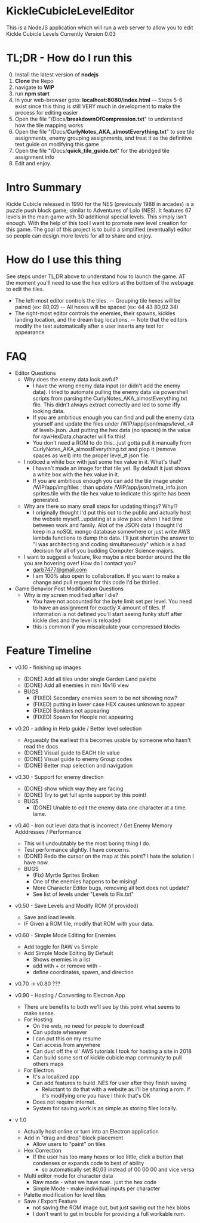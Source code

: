 
# KickleCubicleLevelEditor
This is a NodeJS application which will run a web server to allow you to edit Kickle Cubicle Levels
Currently Version 0.03

# TL;DR - How do I run this
0) Install the latest version of **nodejs**
1) **Clone** the Repo
2) navigate to **WIP**
3) run **npm start**
4) In your web-browser goto: **localhost:8080/index.html**
-- Steps 5-6 exist since this thing is still VERY much in development to make the process for editing easier
5) Open the file "<root of this repo>/Docs/**breakdownOfCompression.txt**" to understand how the tile mapping works
6) Open the file "<root of this repo>/Docs/**CurlyNotes_AKA_almostEverything.txt**" to see tile assignments, enemy grouping assignments, and treat it as the definitive text guide on modifying this game
7) Open the file "<root of this repo>/Docs/**quick_tile_guide.txt**" for the abridged tile assignment info 
8) Edit and enjoy.

# Intro Summary
Kickle Cubicle released in 1990 for the NES (previously 1988 in arcades) is a puzzle push block game; similar to Adventures of Lolo (NES). It features 67 levels in the main game with 30 additional special levels. This simply isn't enough.
With the help of this tool I want to promote new level creation for this game.
The goal of this project is to build a simplified (eventually) editor so people can design more levels for all to share and enjoy.

# How do I use this thing
See steps under TL;DR above to understand how to launch the game.
AT the moment you'll need to use the hex editors at the bottom of the webpage to edit the tiles.
- The left-most editor controls the tiles.
-- Grouping tile hexes will be paired (ex: 80,02)
-- All hexes will be spaced (ex: 44 43 80,02 34)
- The right-most editor controls the enemies, their spawns, kickles landing location, and the dream bag locations.
-- Note that the editors modify the text automatically after a user inserts any text for appearance


# FAQ

 - Editor Questions 
	 - Why does the enemy data look awful?
		 - I have the wrong enemy data input (or didn't add the enemy data). I tried to automate pulling the enemy data via powershell scripts from parsing the CurlyNotes_AKA_almostEverything.txt file. This didn't always extract correctly and led to some iffy looking data.
		 -  If you are ambitious enough you can find and pull the enemy data yourself and update the files under <root of this repo>/WIP/app/json/maps/level_<# of level>.json. Just putting the hex data (no spaces) in the value for rawHexData.character will fix this!  
		 - You don't need a ROM to do this...just gotta pull it manually from CurlyNotes_AKA_almostEverything.txt and plop it (remove spaces as well) into the proper level_#.json file.
	 - I noticed a white box with just some hex value in it. What's that?
		 -  I haven't made an image for that tile yet. By default it just shows a white box with the hex value in it.
		 - If you are ambitious enough you can add the tile image under <root of this repo>/WIP/app/img/tiles ; than update <root of this repo>/WIP/app/json/meta_info.json sprites.tile with the tile hex value to indicate this sprite has been generated.
	 - Why are there so many small steps for updating things? Why!?
		 - I originally thought I'd put this out to the public and actually host the website myself...updating at a slow pace when I had time between work and family. Alot of the JSON data I thought I'd keep in a noSQL mongo database somewhere or just write AWS lambda functions to dump this data. I'll just shorten the answer to "I was architecting and coding simultaneously" which is a bad decision for all of you budding Computer Science majors.
	 - I want to suggest a feature, like maybe a nice border around the tile you are hovering over! How do I contact you? 
		 -  garb7477@gmail.com
		 - I am 100% also open to collaboration. If you want to make a change and pull request for this code I'd be thirlled.
 - Game Behavior Post Modification Questions
	 - Why is my screen modified after I die?
		 - You have not accounted for the byte limit set per level. You need to have an assignment for exactly X amount of tiles. If information is not defined you'll start seeing funky stuff after kickle dies and the level is reloaded
		 - this is common if you miscalculate your compressed blocks
		 
# Feature Timeline

 - v0.10 - finishing up images
	 - (DONE) Add all tiles under single Garden Land palette
	 - (DONE) Add all enemies in mini 16v16 view
	 - BUGS
		- (FIXED) Secondary enemies seem to be not showing now?
		- (FIXED) putting in lower case HEX causes unknown to appear
		- (FIXED) Bonkers not appearing
		- (FIXED) Spawn for Hoople not appearing
 - v0.20 - adding in Help guide / Better level selection
	 - Argueably the earliest this becomes usable by someone who hasn't read the docs
	 - (DONE) Visual guide to EACH tile value
	 - (DONE) Visual guide to enemy Group codes
	 - (DONE) Better map selection and navigation
 -  v0.30 - Support for enemy direction
	 - (DONE) show which way they are facing
	 - (DONE) Try to get full sprite support by this point!
	 - BUGS
		- (DONE) Unable to edit the enemy data one character at a time. lame.
 -  v0.40 - Iron out level data that is incorrect / Get Enemy Memory Adddresses / Performance
	 - This will undoubtably be the most boring thing I do.
	 - Test performance slightly. I have concerns.
	 - (DONE) Redo the cursor on the map at this point? I hate the solution I have now.
	 - BUGS
		- (Fix) Myrtle Sprites Broken
		- One of the enemies happens to be mising!
		- More Character Editor bugs, removing all text does not update?
		- See list of levels under "Levels to Fix.txt"
 -  v0.50 - Save Levels and Modify ROM (if provided)
	 - Save and load levels
	 - IF Given a ROM file, modify that ROM with your data.
 -  v0.60 - Simple Mode Editing for Enemies
	 - Add toggle for RAW vs Simple
	 - Add Simple Mode Editing By Default
		- Shows enemies in a list
		- add with + or remove with -
		- define coordinates, spawn, and direction
 - v0.70 -> v0.80 ???
 - v0.90 - Hosting / Converting to Electron App
	  - There are benefits to both we'll see by this point what seems to make sense.
	  - For Hosting
	     - On the web, no need for people to download!
		 - Can update whenever
		 - I can put this on my resume
		 - Can access from anywhere
		 - Can dust off the ol' AWS tutorials I took for hosting a site in 2018
		 - Can build some sort of kickle cubicle map community to pull others maps
	  - For Electron
	     - It's a localized app
		 - Can add features to build .NES for user after they finish saving
		    - Reluctant to do that with a website as i'll be sharing a rom. If it's modifying one you have I think that's OK
		 - Does not require internet.
		 - System for saving work is as simple as storing files locally.
		
 - v 1.0
	 - Actually host online or turn into an Electron application
	 - Add in "drag and drop" block placement
		 - Allow users to "paint" on tiles
	 - Hex Correction
		 - If the user has too many hexes or too little, click a button that condenses or expands code to best of ability
			 - so automatically set 80,03 instead of 00 00 00 and vice versa
	 - Multi editor mode for character data
		 - Raw mode - what we have now.. just the hex code
		 - Simple Mode - make individual inputs per character
	 - Palette modification for level tiles
	 - Save / Export Feature
		 - not saving the ROM image out, but just saving out the hex blobs
		 - I don't want to get in trouble for providing a full workable rom.

